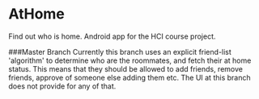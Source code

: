 # AtHome
Find out who is home. Android app for the HCI course project.

###Master Branch
 Currently this branch uses an explicit friend-list 'algorithm' to determine who are the roommates, and fetch their at home status.
 This means that they should be allowed to add friends, remove friends, approve of someone else adding them etc. The UI at this branch
 does not provide for any of that.